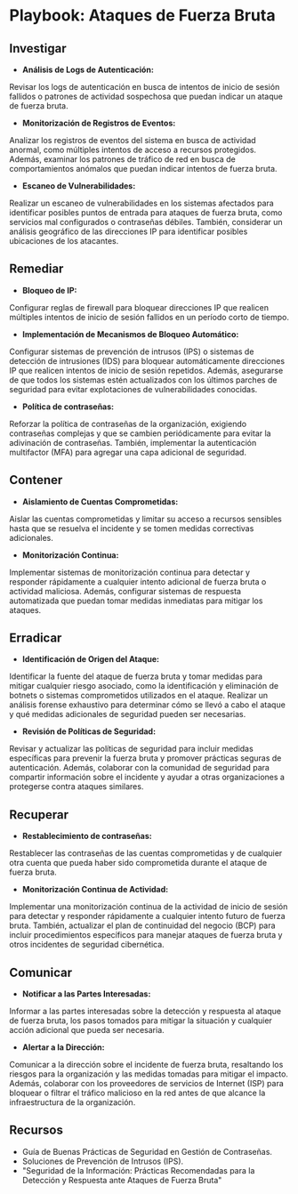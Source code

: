 # Playbook: Ataques de Fuerza Bruta

## Investigar

- **Análisis de Logs de Autenticación:**

Revisar los logs de autenticación en busca de intentos de inicio de sesión fallidos o patrones de actividad sospechosa que puedan indicar un ataque de fuerza bruta.

- **Monitorización de Registros de Eventos:**

Analizar los registros de eventos del sistema en busca de actividad anormal, como múltiples intentos de acceso a recursos protegidos. Además, examinar los patrones de tráfico de red en busca de comportamientos anómalos que puedan indicar intentos de fuerza bruta.

- **Escaneo de Vulnerabilidades:**

Realizar un escaneo de vulnerabilidades en los sistemas afectados para identificar posibles puntos de entrada para ataques de fuerza bruta, como servicios mal configurados o contraseñas débiles. También, considerar un análisis geográfico de las direcciones IP para identificar posibles ubicaciones de los atacantes.

## Remediar

- **Bloqueo de IP:**

Configurar reglas de firewall para bloquear direcciones IP que realicen múltiples intentos de inicio de sesión fallidos en un período corto de tiempo.

- **Implementación de Mecanismos de Bloqueo Automático:**

Configurar sistemas de prevención de intrusos (IPS) o sistemas de detección de intrusiones (IDS) para bloquear automáticamente direcciones IP que realicen intentos de inicio de sesión repetidos. Además, asegurarse de que todos los sistemas estén actualizados con los últimos parches de seguridad para evitar explotaciones de vulnerabilidades conocidas.

- **Política de contraseñas:**

Reforzar la política de contraseñas de la organización, exigiendo contraseñas complejas y que se cambien periódicamente para evitar la adivinación de contraseñas. También, implementar la autenticación multifactor (MFA) para agregar una capa adicional de seguridad.

## Contener

- **Aislamiento de Cuentas Comprometidas:**

Aislar las cuentas comprometidas y limitar su acceso a recursos sensibles hasta que se resuelva el incidente y se tomen medidas correctivas adicionales.

- **Monitorización Continua:**

Implementar sistemas de monitorización continua para detectar y responder rápidamente a cualquier intento adicional de fuerza bruta o actividad maliciosa. Además, configurar sistemas de respuesta automatizada que puedan tomar medidas inmediatas para mitigar los ataques.

## Erradicar

- **Identificación de Origen del Ataque:**

Identificar la fuente del ataque de fuerza bruta y tomar medidas para mitigar cualquier riesgo asociado, como la identificación y eliminación de botnets o sistemas comprometidos utilizados en el ataque. Realizar un análisis forense exhaustivo para determinar cómo se llevó a cabo el ataque y qué medidas adicionales de seguridad pueden ser necesarias.

- **Revisión de Políticas de Seguridad:**

Revisar y actualizar las políticas de seguridad para incluir medidas específicas para prevenir la fuerza bruta y promover prácticas seguras de autenticación. Además, colaborar con la comunidad de seguridad para compartir información sobre el incidente y ayudar a otras organizaciones a protegerse contra ataques similares.

## Recuperar

- **Restablecimiento de contraseñas:**

Restablecer las contraseñas de las cuentas comprometidas y de cualquier otra cuenta que pueda haber sido comprometida durante el ataque de fuerza bruta.

- **Monitorización Continua de Actividad:**

Implementar una monitorización continua de la actividad de inicio de sesión para detectar y responder rápidamente a cualquier intento futuro de fuerza bruta. También, actualizar el plan de continuidad del negocio (BCP) para incluir procedimientos específicos para manejar ataques de fuerza bruta y otros incidentes de seguridad cibernética.

## Comunicar

- **Notificar a las Partes Interesadas:**

Informar a las partes interesadas sobre la detección y respuesta al ataque de fuerza bruta, los pasos tomados para mitigar la situación y cualquier acción adicional que pueda ser necesaria.

- **Alertar a la Dirección:**

Comunicar a la dirección sobre el incidente de fuerza bruta, resaltando los riesgos para la organización y las medidas tomadas para mitigar el impacto. Además, colaborar con los proveedores de servicios de Internet (ISP) para bloquear o filtrar el tráfico malicioso en la red antes de que alcance la infraestructura de la organización.

## Recursos

- Guía de Buenas Prácticas de Seguridad en Gestión de Contraseñas.
- Soluciones de Prevención de Intrusos (IPS).
- "Seguridad de la Información: Prácticas Recomendadas para la Detección y Respuesta ante Ataques de Fuerza Bruta"